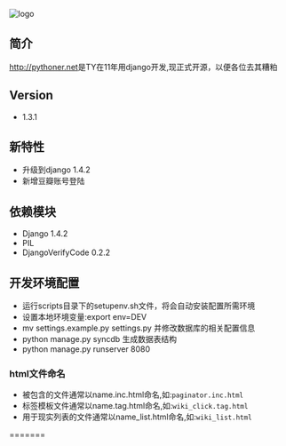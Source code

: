 ![logo](http://pythoner.net/static/images/logo.png)

简介
---
<http://pythoner.net>是TY在11年用django开发,现正式开源，以便各位去其糟粕

Version
-------
+ 1.3.1

新特性
-----
+ 升级到django 1.4.2
+ 新增豆瓣账号登陆

依赖模块
-------
+ Django 1.4.2
+ PIL
+ DjangoVerifyCode  0.2.2

开发环境配置
------------
+ 运行scripts目录下的setupenv.sh文件，将会自动安装配置所需环境
+ 设置本地环境变量:export env=DEV
+ mv settings.example.py settings.py 并修改数据库的相关配置信息
+ python manage.py syncdb 生成数据表结构
+ python manage.py runserver 8080

### html文件命名
+ 被包含的文件通常以name.inc.html命名,如:``` paginator.inc.html ```
+ 标签模板文件通常以name.tag.html命名,如:``` wiki_click.tag.html ```
+ 用于现实列表的文件通常以name_list.html命名,如:``` wiki_list.html ```

=======

